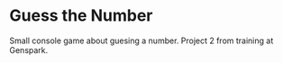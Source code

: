 # Guess the Number
 Small console game about guesing a number. Project 2 from training at Genspark.
